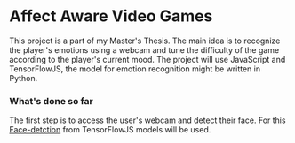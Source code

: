 # Affect Aware Video Games

This project is a part of my Master's Thesis. The main idea is to recognize the player's emotions using a webcam and tune the difficulty of the game according to the player's current mood. The project will use JavaScript and TensorFlowJS, the model for emotion recognition might be written in Python.

### What's done so far

The first step is to access the user's webcam and detect their face. For this [Face-detction](https://github.com/tensorflow/tfjs-models/tree/master/face-detection) from TensorFlowJS models will be used.
